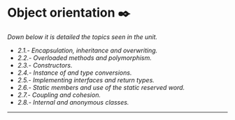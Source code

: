 # Object orientation ✒️

_Down below it is detailed the topics seen in the unit._

* _2.1.- Encapsulation, inheritance and overwriting._
* _2.2.- Overloaded methods and polymorphism._
* _2.3.- Constructors._
* _2.4.- Instance of and type conversions._
* _2.5.- Implementing interfaces and return types._
* _2.6.- Static members and use of the static reserved word._
* _2.7.- Coupling and cohesion._
* _2.8.- Internal and anonymous classes._

---

